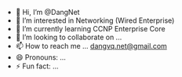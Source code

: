 - 👋 Hi, I’m @DangNet
- 👀 I’m interested in Networking (Wired Enterprise)
- 🌱 I’m currently learning CCNP Enterprise Core
- 💞️ I’m looking to collaborate on ...
- 📫 How to reach me ... dangvq.net@gmail.com
- 😄 Pronouns: ...
- ⚡ Fun fact: ...

<!---
DangNet/DangNet is a ✨ special ✨ repository because its `README.md` (this file) appears on your GitHub profile.
You can click the Preview link to take a look at your changes.
--->
